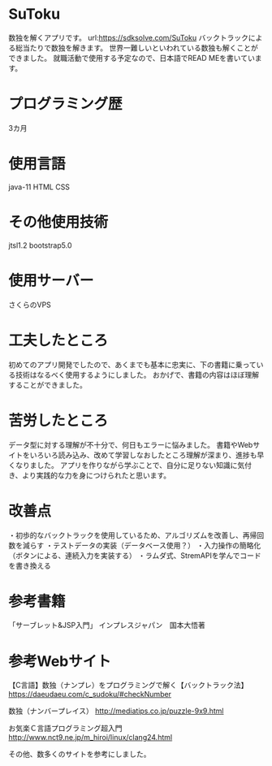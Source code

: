 # SuToku
数独を解くアプリです。
url:https://sdksolve.com/SuToku
バックトラックによる総当たりで数独を解きます。
世界一難しいといわれている数独も解くことができました。
就職活動で使用する予定なので、日本語でREAD MEを書いています。

# プログラミング歴
3カ月

# 使用言語
java-11
HTML
CSS

# その他使用技術
jtsl1.2
bootstrap5.0

# 使用サーバー
さくらのVPS

# 工夫したところ
初めてのアプリ開発でしたので、あくまでも基本に忠実に、下の書籍に乗っている技術はなるべく使用するようにしました。
おかげで、書籍の内容はほぼ理解することができました。

# 苦労したところ
データ型に対する理解が不十分で、何日もエラーに悩みました。
書籍やWebサイトをいろいろ読み込み、改めて学習しなおしたところ理解が深まり、進捗も早くなりました。
アプリを作りながら学ぶことで、自分に足りない知識に気付き、より実践的な力を身につけられたと思います。

# 改善点
・初歩的なバックトラックを使用しているため、アルゴリズムを改善し、再帰回数を減らす
・テストデータの実装（データベース使用？）
・入力操作の簡略化（ボタンによる、連続入力を実装する）
・ラムダ式、StremAPIを学んでコードを書き換える

# 参考書籍
「サーブレット&JSP入門」
インプレスジャパン　国本大悟著

# 参考Webサイト
【C言語】数独（ナンプレ）をプログラミングで解く【バックトラック法】
https://daeudaeu.com/c_sudoku/#checkNumber

数独（ナンバープレイス）
http://mediatips.co.jp/puzzle-9x9.html

お気楽Ｃ言語プログラミング超入門
http://www.nct9.ne.jp/m_hiroi/linux/clang24.html

その他、数多くのサイトを参考にしました。

